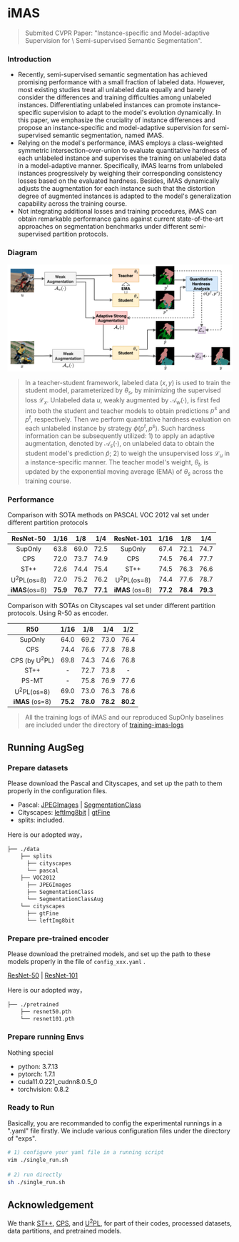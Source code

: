 # iMAS

> Submited CVPR Paper: "Instance-specific and Model-adaptive Supervision for \\ Semi-supervised Semantic Segmentation".



### Introduction

- Recently, semi-supervised semantic segmentation has achieved promising performance with a small fraction of labeled data. However, most existing studies treat all unlabeled data equally and barely consider the differences and training difficulties among unlabeled instances. Differentiating unlabeled instances can promote instance-specific supervision to adapt to the model's evolution dynamically.
  In this paper, we emphasize the cruciality of instance differences and propose an instance-specific and model-adaptive supervision for semi-supervised semantic segmentation, named iMAS.
- Relying on the model's performance, iMAS employs a class-weighted symmetric intersection-over-union to evaluate quantitative hardness of each unlabeled instance and supervises the training on unlabeled data in a model-adaptive manner. Specifically, iMAS learns from unlabeled instances progressively by weighing their corresponding consistency losses based on the evaluated hardness. Besides, iMAS dynamically adjusts the augmentation for each instance such that the distortion degree of augmented instances is adapted to the model's generalization capability across the training course.
- Not integrating additional losses and training procedures, iMAS can obtain remarkable performance gains against current state-of-the-art approaches on segmentation benchmarks under different semi-supervised partition protocols.




### Diagram

![](./docs/diagram-imas.png)

> In a teacher-student framework, labeled data $(x,y)$ is used to train the student model, parameterized by $\theta_s$, by minimizing the supervised loss $\mathcal{L}_x$. Unlabeled data $u$, weakly augmented by $\mathcal{A}_w(\cdot)$, is first fed into both the student and teacher models to obtain predictions $p^s$ and $p^t$, respectively. Then we perform quantitative hardness evaluation on each unlabeled instance by strategy $\phi(p^t, p^s)$. Such hardness information can be subsequently utilized: 1) to apply an adaptive augmentation, denoted by $\mathcal{A}_s(\cdot)$, on unlabeled data to obtain the student model's prediction $\hat{p}$; 2) to weigh the unsupervised loss $\mathcal{L}_u$  in a instance-specific manner. The teacher model's weight, $\theta_t$, is updated by the exponential moving average (EMA) of $\theta_s$ across the training course.



### Performance

Comparison with SOTA methods on PASCAL VOC 2012 val set under different partition protocols

|       ResNet-50       |   1/16   |   1/8    |   1/4    |      ResNet-101       |   1/16   |   1/8    |   1/4    |
| :-------------------: | :------: | :------: | :------: | :-------------------: | :------: | :------: | :------: |
|        SupOnly        |   63.8   |   69.0   |   72.5   |        SupOnly        |   67.4   |   72.1   |   74.7   |
|          CPS          |   72.0   |   73.7   |   74.9   |          CPS          |   74.5   |   76.4   |   77.7   |
|         ST++          |   72.6   |   74.4   |   75.4   |         ST++          |   74.5   |   76.3   |   76.6   |
| U<sup>2</sup>PL(os=8) |   72.0   |   75.2   |   76.2   | U<sup>2</sup>PL(os=8) |   74.4   |   77.6   |   78.7   |
|    **iMAS**(os=8)     | **75.9** | **76.7** | **77.1** |    **iMAS** (os=8)    | **77.2** | **78.4** | **79.3** |



Comparison with SOTAs on Cityscapes val set under different partition protocols. Using R-50 as encoder.

| R50                      | 1/16   | 1/8     | 1/4       | 1/2 |
| :-------------------------: | :-------: | :-------: | :-------: | :-------: |
| SupOnly                     | 64.0 | 69.2 | 73.0 | 76.4 |
| CPS          | 74.4 | 76.6 | 77.8 | 78.8 |
| CPS (by U<sup>2</sup>PL) | 69.8 | 74.3  | 74.6   | 76.8 |
| ST++         | - | 72.7   | 73.8   | - |
| PS-MT             | -      | 75.8  | 76.9    | 77.6 |
| U<sup>2</sup>PL(os=8)       | 69.0 | 73.0     | 76.3     | 78.6 |
| **iMAS** (os=8) | **75.2** | **78.0** | **78.2** | **80.2** |

> All the training logs of iMAS and our reproduced SupOnly baselines are included under the directory of [training-imas-logs](./training-imas-logs)



## Running AugSeg

### Prepare datasets

Please download the Pascal and Cityscapes, and set up the path to them properly in the configuration files.

- Pascal: [JPEGImages](http://host.robots.ox.ac.uk/pascal/VOC/voc2012/VOCtrainval_11-May-2012.tar) | [SegmentationClass](https://drive.google.com/file/d/1ikrDlsai5QSf2GiSUR3f8PZUzyTubcuF/view?usp=sharing)
- Cityscapes: [leftImg8bit](https://www.cityscapes-dataset.com/file-handling/?packageID=3) | [gtFine](https://drive.google.com/file/d/1E_27g9tuHm6baBqcA7jct_jqcGA89QPm/view?usp=sharing)
- splits: included.

Here is our adopted way，

```
├── ./data
    ├── splits
      ├── cityscapes
      └── pascal
    ├── VOC2012
      ├── JPEGImages
      ├── SegmentationClass
      └── SegmentationClassAug
    └── cityscapes
      ├── gtFine
      └── leftImg8bit

```



### Prepare pre-trained encoder

Please download the pretrained models, and set up the path to these models properly in the file of `config_xxx.yaml` .

[ResNet-50](https://drive.google.com/file/d/1AuyE_rCUSwDpjMJHMPklXeKdZpdH1-6F/view?usp=sharing) | [ResNet-101](https://drive.google.com/file/d/13jNMOEYkqBC3CimlSSw-sWRHVZEeROmK/view?usp=sharing) 

Here is our adopted way，

```
├── ./pretrained
    ├── resnet50.pth
    └── resnet101.pth
```



### Prepare running Envs

Nothing special
- python: 3.7.13
- pytorch: 1.7.1
- cuda11.0.221_cudnn8.0.5_0
- torchvision:  0.8.2 



### Ready to Run

Basically, you are recommanded to config the experimental runnings in a ".yaml" file firstly. 
We include various configuration files under the directory of "exps".


```bash
# 1) configure your yaml file in a running script
vim ./single_run.sh

# 2) run directly
sh ./single_run.sh

```

## Acknowledgement

We thank [ST++](https://github.com/LiheYoung/ST-PlusPlus), [CPS](https://github.com/charlesCXK/TorchSemiSeg), and [U<sup>2</sup>PL](https://github.com/Haochen-Wang409/U2PL), for part of their codes, processed datasets, data partitions, and pretrained models.

